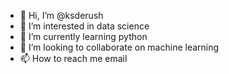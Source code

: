 - 👋 Hi, I’m @ksderush
- 👀 I’m interested in data science
- 🌱 I’m currently learning python
- 💞️ I’m looking to collaborate on machine learning
- 📫 How to reach me email

<!---
ksderush/ksderush is a ✨ special ✨ repository because its `README.md` (this file) appears on your GitHub profile.
You can click the Preview link to take a look at your changes.
--->
